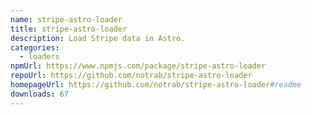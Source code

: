 ```yaml
---
name: stripe-astro-loader
title: stripe-astro-loader
description: Load Stripe data in Astro.
categories:
  - loaders
npmUrl: https://www.npmjs.com/package/stripe-astro-loader
repoUrl: https://github.com/notrab/stripe-astro-loader
homepageUrl: https://github.com/notrab/stripe-astro-loader#readme
downloads: 67
---
```

